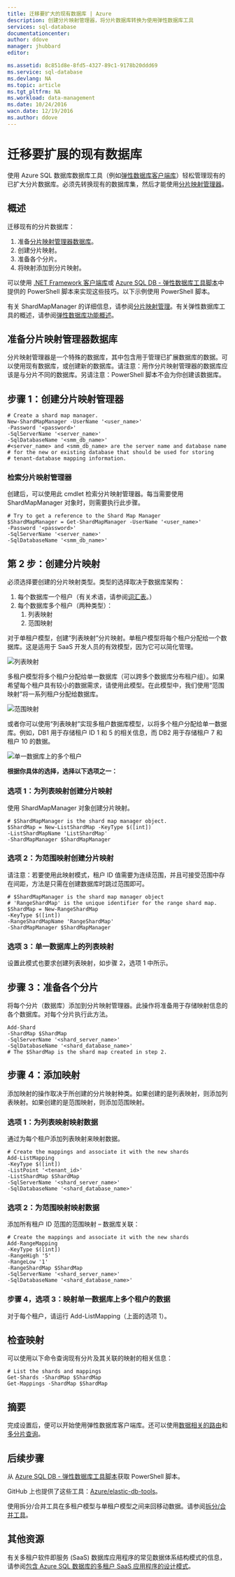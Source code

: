 ```yaml
---
title: 迁移要扩大的现有数据库 | Azure
description: 创建分片映射管理器，将分片数据库转换为使用弹性数据库工具
services: sql-database
documentationcenter: 
author: ddove
manager: jhubbard
editor: 

ms.assetid: 8c851d8e-8fd5-4327-89c1-9178b20ddd69
ms.service: sql-database
ms.devlang: NA
ms.topic: article
ms.tgt_pltfrm: NA
ms.workload: data-management
ms.date: 10/24/2016
wacn.date: 12/19/2016
ms.author: ddove
---
```


# 迁移要扩展的现有数据库

使用 Azure SQL 数据库数据库工具（例如[弹性数据库客户端库](./sql-database-elastic-database-client-library.md)）轻松管理现有的已扩大分片数据库。必须先转换现有的数据库集，然后才能使用[分片映射管理器](./sql-database-elastic-scale-shard-map-management.md)。

## 概述
迁移现有的分片数据库：

1. 准备[分片映射管理器数据库](./sql-database-elastic-scale-shard-map-management.md)。
2. 创建分片映射。
3. 准备各个分片。
4. 将映射添加到分片映射。

可以使用 [.NET Framework 客户端库](http://www.nuget.org/packages/Microsoft.Azure.SqlDatabase.ElasticScale.Client)或 [Azure SQL DB - 弹性数据库工具脚本](https://gallery.technet.microsoft.com/scriptcenter/Azure-SQL-DB-Elastic-731883db)中提供的 PowerShell 脚本来实现这些技巧。以下示例使用 PowerShell 脚本。

有关 ShardMapManager 的详细信息，请参阅[分片映射管理](./sql-database-elastic-scale-shard-map-management.md)。有关弹性数据库工具的概述，请参阅[弹性数据库功能概述](./sql-database-elastic-scale-introduction.md)。

## 准备分片映射管理器数据库
分片映射管理器是一个特殊的数据库，其中包含用于管理已扩展数据库的数据。可以使用现有数据库，或创建新的数据库。请注意：用作分片映射管理器的数据库应该是与分片不同的数据库。另请注意：PowerShell 脚本不会为你创建该数据库。

## 步骤 1：创建分片映射管理器

```
# Create a shard map manager. 
New-ShardMapManager -UserName '<user_name>' 
-Password '<password>' 
-SqlServerName '<server_name>' 
-SqlDatabaseName '<smm_db_name>' 
#<server_name> and <smm_db_name> are the server name and database name 
# for the new or existing database that should be used for storing 
# tenant-database mapping information.
```

### 检索分片映射管理器
创建后，可以使用此 cmdlet 检索分片映射管理器。每当需要使用 ShardMapManager 对象时，则需要执行此步骤。

```
# Try to get a reference to the Shard Map Manager  
$ShardMapManager = Get-ShardMapManager -UserName '<user_name>' 
-Password '<password>' 
-SqlServerName '<server_name>' 
-SqlDatabaseName '<smm_db_name>' 
```

## 第 2 步：创建分片映射
必须选择要创建的分片映射类型。类型的选择取决于数据库架构：

1. 每个数据库一个租户（有关术语，请参阅[词汇表](./sql-database-elastic-scale-glossary.md)。）
2. 每个数据库多个租户（两种类型）：
    1. 列表映射
    2. 范围映射

对于单租户模型，创建“列表映射”分片映射。单租户模型将每个租户分配给一个数据库。这是适用于 SaaS 开发人员的有效模型，因为它可以简化管理。

![列表映射][1]

多租户模型将多个租户分配给单一数据库（可以跨多个数据库分布租户组）。如果希望每个租户具有较小的数据需求，请使用此模型。在此模型中，我们使用“范围映射”将一系列租户分配给数据库。

![范围映射][2]

或者你可以使用“列表映射”实现多租户数据库模型，以将多个租户分配给单一数据库。例如，DB1 用于存储租户 ID 1 和 5 的相关信息，而 DB2 用于存储租户 7 和租户 10 的数据。

![单一数据库上的多个租户][3]  

**根据你具体的选择，选择以下选项之一：**

### 选项 1：为列表映射创建分片映射
使用 ShardMapManager 对象创建分片映射。

```
# $ShardMapManager is the shard map manager object. 
$ShardMap = New-ListShardMap -KeyType $([int]) 
-ListShardMapName 'ListShardMap' 
-ShardMapManager $ShardMapManager 
```

### 选项 2：为范围映射创建分片映射
请注意：若要使用此映射模式，租户 ID 值需要为连续范围，并且可接受范围中存在间距，方法是只需在创建数据库时跳过范围即可。

```
# $ShardMapManager is the shard map manager object 
# 'RangeShardMap' is the unique identifier for the range shard map.  
$ShardMap = New-RangeShardMap 
-KeyType $([int]) 
-RangeShardMapName 'RangeShardMap' 
-ShardMapManager $ShardMapManager 
```

### 选项 3：单一数据库上的列表映射
设置此模式也要求创建列表映射，如步骤 2，选项 1 中所示。

## 步骤 3：准备各个分片
将每个分片（数据库）添加到分片映射管理器。此操作将准备用于存储映射信息的各个数据库。对每个分片执行此方法。

```
Add-Shard 
-ShardMap $ShardMap 
-SqlServerName '<shard_server_name>' 
-SqlDatabaseName '<shard_database_name>'
# The $ShardMap is the shard map created in step 2.
```

## 步骤 4：添加映射
添加映射的操作取决于所创建的分片映射种类。如果创建的是列表映射，则添加列表映射。如果创建的是范围映射，则添加范围映射。

### 选项 1：为列表映射映射数据
通过为每个租户添加列表映射来映射数据。

```
# Create the mappings and associate it with the new shards 
Add-ListMapping 
-KeyType $([int]) 
-ListPoint '<tenant_id>' 
-ListShardMap $ShardMap 
-SqlServerName '<shard_server_name>' 
-SqlDatabaseName '<shard_database_name>' 
```

### 选项 2：为范围映射映射数据
添加所有租户 ID 范围的范围映射 – 数据库关联：

```
# Create the mappings and associate it with the new shards 
Add-RangeMapping 
-KeyType $([int]) 
-RangeHigh '5' 
-RangeLow '1' 
-RangeShardMap $ShardMap 
-SqlServerName '<shard_server_name>' 
-SqlDatabaseName '<shard_database_name>' 
```

### 步骤 4，选项 3：映射单一数据库上多个租户的数据
对于每个租户，请运行 Add-ListMapping（上面的选项 1）。

## 检查映射
可以使用以下命令查询现有分片及其关联的映射的相关信息：

```
# List the shards and mappings 
Get-Shards -ShardMap $ShardMap 
Get-Mappings -ShardMap $ShardMap 
```

## 摘要
完成设置后，便可以开始使用弹性数据库客户端库。还可以使用[数据相关的路由](./sql-database-elastic-scale-data-dependent-routing.md)和[多分片查询](./sql-database-elastic-scale-multishard-querying.md)。

## 后续步骤

从 [Azure SQL DB - 弹性数据库工具脚本](https://gallery.technet.microsoft.com/scriptcenter/Azure-SQL-DB-Elastic-731883db)获取 PowerShell 脚本。

GitHub 上也提供了这些工具：[Azure/elastic-db-tools](https://github.com/Azure/elastic-db-tools)。

使用拆分/合并工具在多租户模型与单租户模型之间来回移动数据。请参阅[拆分/合并工具](./sql-database-elastic-scale-get-started.md)。

## 其他资源
有关多租户软件即服务 (SaaS) 数据库应用程序的常见数据体系结构模式的信息，请参阅[包含 Azure SQL 数据库的多租户 SaaS 应用程序的设计模式](./sql-database-design-patterns-multi-tenancy-saas-applications.md)。

<!--Image references-->

[1]: ./media/sql-database-elastic-convert-to-use-elastic-tools/listmapping.png
[2]: ./media/sql-database-elastic-convert-to-use-elastic-tools/rangemapping.png
[3]: ./media/sql-database-elastic-convert-to-use-elastic-tools/multipleonsingledb.png

<!---HONumber=Mooncake_1212_2016-->